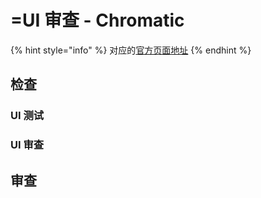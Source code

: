 # =UI 审查 - Chromatic

{% hint style="info" %}
对应的[官方页面地址](https://contributing.bitwarden.com/contributing/pull-requests/chromatic)
{% endhint %}

## 检查​ <a href="#checks" id="checks"></a>

### UI 测试​ <a href="#ui-tests" id="ui-tests"></a>

### UI 审查​ <a href="#ui-review" id="ui-review"></a>

## 审查​ <a href="#reviewing" id="reviewing"></a>
